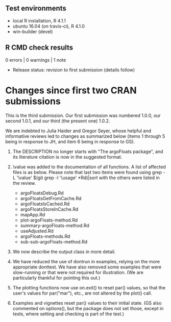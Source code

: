 ## Test environments
* local R installation, R 4.1.1
* ubuntu 16.04 (on travis-ci), R 4.1.0
* win-builder (devel)

## R CMD check results

0 errors | 0 warnings | 1 note

* Release status: revision to first submission (details follow)

# Changes since first two CRAN submissions

This is the third submission.  Our first submission was numbered 1.0.0, our
second 1.0.1, and our third (the present one) 1.0.2.

We are indebted to Julia Haider and Gregor Seyer, whose helpful and informative
reviews led to changes as summarized below (items 1 through 5 being in response
to JH, and item 6 being in response to GS).

1. The DESCRIPTION no longer starts with "The argoFloats package", and its
   literature citation is now in the suggested format.

2. \value was added to the documentation of all functions. A list of affected
   files is as below. Please note that last two items were found using
       grep -L '\\value' $(git grep -l '\\usage' *Rd)|sort
   with the others were listed in the review.
      * argoFloatsDebug.Rd
      * argoFloatsGetFromCache.Rd
      * argoFloatsIsCached.Rd
      * argoFloatsStoreInCache.Rd
      * mapApp.Rd
      * plot-argoFloats-method.Rd
      * summary-argoFloats-method.Rd
      * useAdjusted.Rd
      * argoFloats-methods.Rd
      * sub-sub-argoFloats-method.Rd

3. We now describe the output class in more detail.

4. We have reduced the use of dontrun in examples, relying on the more
   appropriate donttest.  We have also removed some examples that were
   slow-running or that were not required for illustration.  (We are
   particularly thankful for pointing this out.)

5. The plotting functions now use on.exit() to reset par() values, so that the
   user's values for par("mar"), etc., are not altered by the plot() call.

6. Examples and vignettes reset par() values to their initial state. (GS also
   commented on options(), but the package does not set those, except in tests,
   where setting and checking is part of the test.)


